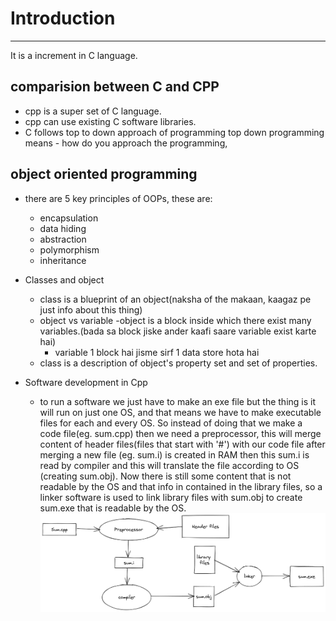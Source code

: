 # Introduction

---

It is a increment in C language.

## comparision between C and CPP

- cpp is a super set of C language.
- cpp can use existing C software libraries.
- C follows top to down approach of programming
  top down programming means - how do you approach the programming,

## object oriented programming

- there are 5 key principles of OOPs, these are:

  - encapsulation
  - data hiding
  - abstraction
  - polymorphism
  - inheritance

- Classes and object

  - class is a blueprint of an object(naksha of the makaan, kaagaz pe just info about this thing)
  - object vs variable
    -object is a block inside which there exist many variables.(bada sa block jiske ander kaafi saare variable exist karte hai)
    - variable 1 block hai jisme sirf 1 data store hota hai
  - class is a description of object's property set and set of properties.

- Software development in Cpp
  - to run a software we just have to make an exe file but the thing is it will run on just one OS, and that means we have to make executable files for each and every OS. So instead of doing that we make a code file(eg. sum.cpp) then we need a preprocessor, this will merge content of header files(files that start with '#') with our code file after merging a new file (eg. sum.i) is created in RAM then this sum.i is read by compiler and this will translate the file according to OS (creating sum.obj). Now there is still some content that is not readable by the OS and that info in contained in the library files, so a linker software is used to link library files with sum.obj to create sum.exe that is readable by the OS.
    ![software creation](/all%20readme%20files/images/software_creation.png)
